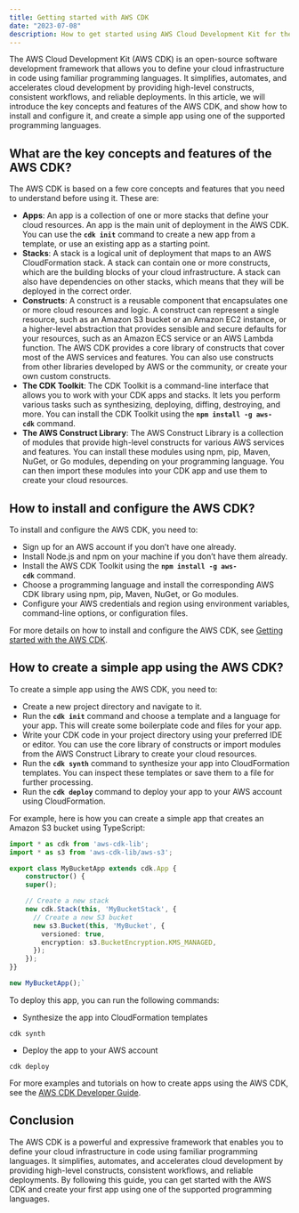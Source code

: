 ```yaml
---
title: Getting started with AWS CDK
date: "2023-07-08"
description: How to get started using AWS Cloud Development Kit for the beginner. An overview of essential knowledge, alongside a practical example.
---
```


The AWS Cloud Development Kit (AWS CDK) is an open-source software development framework that allows you to define your cloud infrastructure in code using familiar programming languages. It simplifies, automates, and accelerates cloud development by providing high-level constructs, consistent workflows, and reliable deployments. In this article, we will introduce the key concepts and features of the AWS CDK, and show how to install and configure it, and create a simple app using one of the supported programming languages.

## What are the key concepts and features of the AWS CDK?

The AWS CDK is based on a few core concepts and features that you need to understand before using it. These are:

- **Apps**: An app is a collection of one or more stacks that define your cloud resources. An app is the main unit of deployment in the AWS CDK. You can use the **`cdk init`** command to create a new app from a template, or use an existing app as a starting point.
- **Stacks**: A stack is a logical unit of deployment that maps to an AWS CloudFormation stack. A stack can contain one or more constructs, which are the building blocks of your cloud infrastructure. A stack can also have dependencies on other stacks, which means that they will be deployed in the correct order.
- **Constructs**: A construct is a reusable component that encapsulates one or more cloud resources and logic. A construct can represent a single resource, such as an Amazon S3 bucket or an Amazon EC2 instance, or a higher-level abstraction that provides sensible and secure defaults for your resources, such as an Amazon ECS service or an AWS Lambda function. The AWS CDK provides a core library of constructs that cover most of the AWS services and features. You can also use constructs from other libraries developed by AWS or the community, or create your own custom constructs.
- **The CDK Toolkit**: The CDK Toolkit is a command-line interface that allows you to work with your CDK apps and stacks. It lets you perform various tasks such as synthesizing, deploying, diffing, destroying, and more. You can install the CDK Toolkit using the **`npm install -g aws-cdk`** command.
- **The AWS Construct Library**: The AWS Construct Library is a collection of modules that provide high-level constructs for various AWS services and features. You can install these modules using npm, pip, Maven, NuGet, or Go modules, depending on your programming language. You can then import these modules into your CDK app and use them to create your cloud resources.

## How to install and configure the AWS CDK?

To install and configure the AWS CDK, you need to:

- Sign up for an AWS account if you don’t have one already.
- Install Node.js and npm on your machine if you don’t have them already.
- Install the AWS CDK Toolkit using the **`npm install -g aws-cdk`** command.
- Choose a programming language and install the corresponding AWS CDK library using npm, pip, Maven, NuGet, or Go modules.
- Configure your AWS credentials and region using environment variables, command-line options, or configuration files.

For more details on how to install and configure the AWS CDK, see [Getting started with the AWS CDK](https://docs.aws.amazon.com/cdk/v2/guide/getting_started.html).

## How to create a simple app using the AWS CDK?

To create a simple app using the AWS CDK, you need to:

- Create a new project directory and navigate to it.
- Run the **`cdk init`** command and choose a template and a language for your app. This will create some boilerplate code and files for your app.
- Write your CDK code in your project directory using your preferred IDE or editor. You can use the core library of constructs or import modules from the AWS Construct Library to create your cloud resources.
- Run the **`cdk synth`** command to synthesize your app into CloudFormation templates. You can inspect these templates or save them to a file for further processing.
- Run the **`cdk deploy`** command to deploy your app to your AWS account using CloudFormation.

For example, here is how you can create a simple app that creates an Amazon S3 bucket using TypeScript:

```typescript
import * as cdk from 'aws-cdk-lib';
import * as s3 from 'aws-cdk-lib/aws-s3';

export class MyBucketApp extends cdk.App {
    constructor() {
    super();

    // Create a new stack
    new cdk.Stack(this, 'MyBucketStack', {
      // Create a new S3 bucket
      new s3.Bucket(this, 'MyBucket', {
        versioned: true,
        encryption: s3.BucketEncryption.KMS_MANAGED,
      });
    });
}}

new MyBucketApp();`
```

To deploy this app, you can run the following commands:

- Synthesize the app into CloudFormation templates

```
cdk synth
```

- Deploy the app to your AWS account

```
cdk deploy
```

For more examples and tutorials on how to create apps using the AWS CDK, see the [AWS CDK Developer Guide](https://docs.aws.amazon.com/cdk/v2/guide/home.html).

## Conclusion

The AWS CDK is a powerful and expressive framework that enables you to define your cloud infrastructure in code using familiar programming languages. It simplifies, automates, and accelerates cloud development by providing high-level constructs, consistent workflows, and reliable deployments. By following this guide, you can get started with the AWS CDK and create your first app using one of the supported programming languages.

